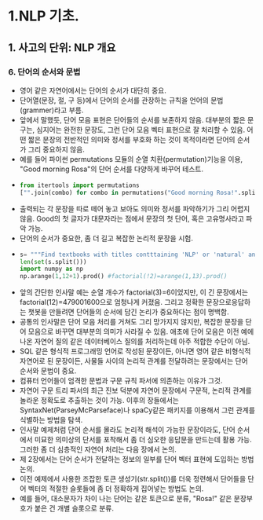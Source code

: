 # 1.NLP 기초.
## 1. 사고의 단위: NLP 개요
### 6. 단어의 순서와 문법
- 영어 같은 자연어에서는 단어의 순서가 대단히 중요.
- 단어열(문장, 절, 구 등)에서 단어의 순서를 관장하는 규칙을 언어의 문법(grammer)라고 부름.
- 앞에서 말했듯, 단어 모음 표현은 단어들의 순서를 보존하지 않음. 대부분의 짧은 문구는, 심지어는 완전한 문장도, 그런 단어 모음 벡터 표현으로 잘 처리할 수 있음. 어떤 짧은 문장의 전반적인 의미와 정서를 부호화 하는 것이 목적이라면 단어의 순서가 그리 중요하지 않음.
- 예를 들어 파이썬 permutations 모듈의 순열 치환(permutation)기능을 이용, "Good morning Rosa"의 단어 순서를 다양하게 바꾸어 테스트.
- ```python
  from itertools import permutations
  ["".join(combo) for combo in permutations("Good morning Rosa!".split(),3)]
  ```
- 출력되는 각 문장을 따로 떼어 놓고 보아도 의미와 정서를 파악하기가 그리 어렵지 않음. Good의 첫 글자가 대문자라는 점에서 문장의 첫 단어, 혹은 고유명사라고 파악 가능. 
- 단어의 순서가 중요한, 좀 더 길고 복잡한 논리적 문장을 시험.
- ```python
  s= """Find textbooks with titles contttaining 'NLP' or 'natural' and 'language', or 'computational' and 'linguistics'."""
  len(set(s.split()))
  import numpy as np
  np.arange(1,12+1).prod() #factorial(!2)=arange(1,13).prod()
  ```
- 앞의 간단한 인사말 예는 순열 개수가 factorial(3)=6이었지만, 이 긴 문장에서는 factorial(12)=479001600으로 엄청나게 커졌음. 그리고 정확한 문장으로응답하는 챗봇을 만들려면 단어들의 순서에 담긴 논리가 중요하다는 점이 명백함.
- 공통의 인사말은 단어 모음 처리를 거쳐도 그리 망가지지 않지만, 복잡한 문장을 단어 모음으로 바꾸면 대부분의 의미가 사라질 수 있음. 애초에 단어 모음은 이전 예에 나온 자연어 질의 같은 데이터베이스 질의를 처리하는데 아주 적합한 수단이 아님.
- SQL 같은 형식적 프로그래밍 언어로 작성된 문장이든, 아니면 영어 같은 비형식적 자연어로 된 문장이든, 사물들 사이의 논리적 관계를 전달하려는 문장에서는 단어 순서와 문법이 중요.
- 컴퓨터 언어들이 엄격한 문법과 구문 규칙 파서에 의존하는 이유가 그것.
- 자연어 구문 트리 파서의 최근 진보 덕분에 자연어 문장에서 구문적, 논리적 관계를 놀라운 정확도로 추출하는 것이 가능. 이후의 장들에서는 SyntaxNet(ParseyMcParseface)나 spaCy같은 패키지를 이용해서 그런 관계를 식별하는 방법을 탐색.
- 인사말 예제처럼 단어 순서를 몰라도 논리적 해석이 가능한 문장이라도, 단어 순서에서 미묘한 의미상의 단서를 포착해서 좀 더 심오한 응답문을 만드는데 활용 가능. 그러한 좀 더 심층적인 자연어 처리는 다음 장에서 논의.
- 제 2장에서는 단어 순서가 전달하는 정보의 일부를 단어 벡터 표현에 도입하는 방법 논의.
- 이전 예제에서 사용한 조잡한 토큰 생성기(str.split())를 더욱 정련해서 단어들을 단어 벡터의 적절한 슬롯들에 좀 더 정확하게 집어넣는 방법도 논의.
- 예를 들어, 대소문자가 차이 나는 단어는 같은 토큰으로 분류, "Rosa!" 같은 문장부호가 붙은 건 개별 슬롯으로 분류.